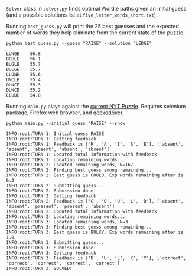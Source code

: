 `Solver` class in `solver.py` finds optimal Wordle paths given an initial guess (and a possible solutions list at `five_letter_words_short.txt`).

Running `best_guess.py` will print the 25 best guesses and the expected number of words they help eliminate from the current state of the puzzle.

```
python best_guess.py --guess "RAISE" --solution "LEDGE"

LUNGE    56.8
BOULE    56.1
BUGLE    55.7
BULGE    55.7
CLONE    55.6
UNCLE    55.4
OUNCE    55.3
DUNCE    55.2
ELUDE    54.8
```

Running `main.py` plays against the [current NYT Puzzle](https://www.nytimes.com/games/wordle/index.html). Requires selenium package, Firefox web browser, and [geckodriver](https://github.com/mozilla/geckodriver/releases).

```
python main.py --initial_guess "RAISE" --show
```

```
INFO:root:TURN 1: Initial guess RAISE
INFO:root:TURN 1: Getting feedback
INFO:root:TURN 1: Feedback is ['R', 'A', 'I', 'S', 'E'], ['absent', 'absent', 'absent', 'absent', 'absent']
INFO:root:TURN 1: Updated total information with feedback
INFO:root:TURN 1: Updating remaining words...
INFO:root:TURN 2: Updated remaining words, N=167
INFO:root:TURN 2: Finding best guess among remaining...
INFO:root:TURN 2: Best guess is COULD. Exp words remaining after is 6.3
INFO:root:TURN 2: Submitting guess...
INFO:root:TURN 2: Submission done!
INFO:root:TURN 2: Getting feedback
INFO:root:TURN 2: Feedback is ['C', 'O', 'U', 'L', 'D'], ['absent', 'absent', 'present', 'present', 'absent']
INFO:root:TURN 2: Updated total information with feedback
INFO:root:TURN 2: Updating remaining words...
INFO:root:TURN 3: Updated remaining words, N=3
INFO:root:TURN 3: Finding best guess among remaining...
INFO:root:TURN 3: Best guess is BULKY. Exp words remaining after is 1.0
INFO:root:TURN 3: Submitting guess...
INFO:root:TURN 3: Submission done!
INFO:root:TURN 3: Getting feedback
INFO:root:TURN 3: Feedback is ['B', 'U', 'L', 'K', 'Y'], ['correct', 'correct', 'correct', 'correct', 'correct']
INFO:root:TURN 3: SOLVED!
```

